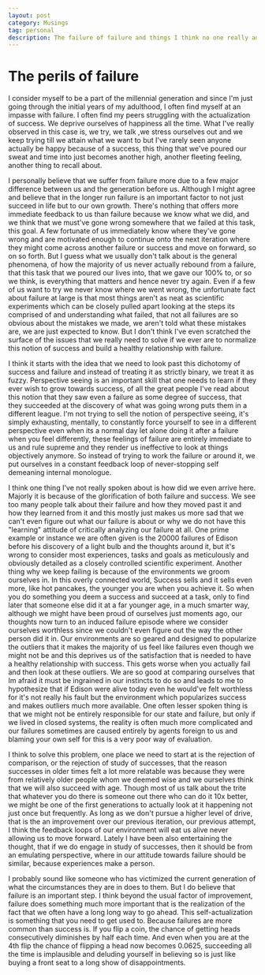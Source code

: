 ```yaml
---
layout: post
category: Musings
tag: personal
description: The failure of failure and things I think no one really addresses
---
```


# The perils of failure


I consider myself to be a part of the millennial generation and since I'm just going through the initial years of my adulthood, I often find myself at an impasse with failure. I often find my peers struggling with the actualization of success. We deprive ourselves of happiness all the time. What I've really observed in this case is, we try, we talk ,we stress ourselves out and we keep trying till we attain what we want to but I've rarely seen anyone actually be happy because of a success, this thing that we've poured our sweat and time into just becomes another high, another fleeting feeling, another thing to recall about.

I personally believe that we suffer from failure more due to a few major difference between us and the generation before us. Although I might agree and believe that in the longer run failure is an important factor to not just succeed in life but to our own growth. There's nothing that offers more immediate feedback to us than failure because we know what we did, and we think that we must've gone wrong somewhere that we failed at this task, this goal. A few fortunate of us immediately know where they've gone wrong and are motivated enough to continue onto the next iteration where they might come across another failure or success and move on forward, so on so forth. But I guess what we usually don't talk about is the general phenomena, of how the majority of us never actually rebound from a failure, that this task that we poured our lives into, that we gave our 100% to, or so we think, is everything that matters and hence never try again. Even if a few of us want to try we never know where we went wrong, the unfortunate fact about failure at large is that most things aren't as neat as scientific experiments which can be closely pulled apart looking at the steps its comprised of and understanding what failed, that not all failures are so obvious about the mistakes we made, we aren't told what these mistakes are, we are just expected to know. But I don't think I've even scratched the surface of the issues that we really need to solve if we ever are to normalize this notion of success and build a healthy relationship with failure.

I think it starts with the idea that we need to look past this dichotomy of success and failure and instead of treating it as strictly binary, we treat it as fuzzy. Perspective seeing is an important skill that one needs to learn if they ever wish to grow towards success, of all the great people I've read about this notion that they saw even a failure as some degree of success, that they succeeded at the discovery of what was going wrong puts them in a different league. I'm not trying to sell the notion of perspective seeing, it's simply exhausting, mentally, to constantly force yourself to see in a different perspective even when its a normal day let alone doing it after a failure when you feel  differently, these feelings of failure are entirely immediate to us and rule supreme and they render us ineffective to look at things objectively anymore. So instead of trying to work the failure or around it, we put ourselves in a constant feedback loop of never-stopping self demeaning internal monologue.

I think one thing I've not really spoken about is how did we even arrive here. Majorly it is because of the glorification of both failure and success. We see too many people talk about their failure and how they moved past it and how they learned from it and this mostly just makes us more sad that we can't even figure out what our failure is about or why we do not have this "learning" attitude of critically analyzing our failure at all. One prime example or instance we are often given is the 20000 failures of Edison before his discovery of a light bulb and the thoughts around it, but it's wrong to consider most experiences, tasks and goals as meticulously and obviously detailed as a closely controlled scientific experiment. Another thing why we keep failing is because of the environments we groom ourselves in. In this overly connected world, Success sells and it sells even more, like hot pancakes, the younger you are when you achieve it. So when you do something you deem a success and succeed at a task, only to find later that someone else did it at a far younger age, in a much smarter way, although we might have been proud of ourselves just moments ago, our thoughts now turn to an induced failure episode where we consider ourselves worthless since we couldn't even figure out the way the other person did it in. Our environments are so geared and designed to popularize the outliers that it makes the majority of us feel like failures even though we might not be and this deprives us of the satisfaction that is needed to have a healthy relationship with success.  This gets worse when you actually fail and then look at these outliers. We are so good at comparing ourselves that Im afraid it must be ingrained in our instincts to do so and leads to me to hypothesize that if Edison were alive today even he would've felt worthless for it's not really his fault but the environment which popularizes success and makes outliers much more available. One often lesser spoken thing is that we might not be entirely responsible for our state and failure, but only if we lived in closed systems, the reality is often much more complicated and our failures sometimes are caused entirely by agents foreign to us and blaming your own self for this is a very poor way of evaluation.

I think to solve this problem, one place we need to start at is the rejection of comparison, or the rejection of study of successes, that the reason successes in older times felt a lot more relatable was because they were from relatively older people whom we deemed wise and we ourselves think that we will also succeed with age. Though most of us talk about the trite that whatever you do there is someone out there who can do it 10x better, we might be one of the first generations to actually look at it happening not just once but frequently. As long as we don't pursue a higher level of drive, that is the an improvement over our previous iteration, our previous attempt, I think the feedback loops of our environment will eat us alive never allowing us to move forward. Lately I have been also entertaining the thought, that if we do engage in study of successes, then it should be from an emulating perspective, where in our attitude towards failure should be similar, because experiences make a person.

I probably sound like someone who has victimized the current generation of what the circumstances they are in does to them. But I do believe that failure is an important step. I think beyond the usual factor of improvement, failure does something much more important that is the realization of the fact that we often have a long long way to go ahead. This self-actualization is something that you need to get used to. Because failures are more common than success is. If you flip a coin, the chance of getting heads consecutively diminishes by half each time. And even when you are at the 4th flip the chance of flipping a head now becomes 0.0625, succeeding all the time is implausible and deluding yourself in believing so is just like buying a front seat to a long show of disappointments.
